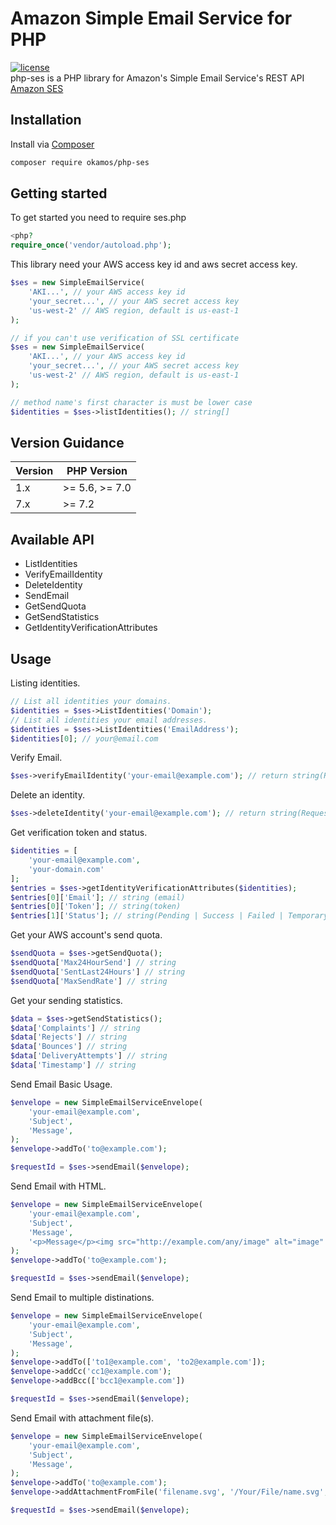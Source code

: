 # Amazon Simple Email Service for PHP
[![license](https://img.shields.io/github/license/okamos/php-ses.svg)]()  
php-ses is a PHP library for Amazon's Simple Email Service's REST API [Amazon SES](https://aws.amazon.com/ses/)

## Installation
Install via [Composer](https://getcomposer.org/)

```bash
composer require okamos/php-ses
```

## Getting started
To get started you need to require ses.php

```php
<php?
require_once('vendor/autoload.php');
```

This library need your AWS access key id and aws secret access key.

```php
$ses = new SimpleEmailService(
    'AKI...', // your AWS access key id
    'your_secret...', // your AWS secret access key
    'us-west-2' // AWS region, default is us-east-1
);

// if you can't use verification of SSL certificate
$ses = new SimpleEmailService(
    'AKI...', // your AWS access key id
    'your_secret...', // your AWS secret access key
    'us-west-2' // AWS region, default is us-east-1
);

// method name's first character is must be lower case
$identities = $ses->listIdentities(); // string[]
```

## Version Guidance

|Version | PHP Version    |
|--------|----------------|
|1.x     | >= 5.6, >= 7.0 |
|7.x     | >= 7.2         |

## Available API
* ListIdentities
* VerifyEmailIdentity
* DeleteIdentity
* SendEmail
* GetSendQuota
* GetSendStatistics
* GetIdentityVerificationAttributes

## Usage

Listing identities.

```php
// List all identities your domains.
$identities = $ses->ListIdentities('Domain');
// List all identities your email addresses.
$identities = $ses->ListIdentities('EmailAddress');
$identities[0]; // your@email.com
```

Verify Email.

```php
$ses->verifyEmailIdentity('your-email@example.com'); // return string(RequestId)
```

Delete an identity.

```php
$ses->deleteIdentity('your-email@example.com'); // return string(RequestId)
```

Get verification token and status.

```php
$identities = [
    'your-email@example.com',
    'your-domain.com'
];
$entries = $ses->getIdentityVerificationAttributes($identities);
$entries[0]['Email']; // string (email)
$entries[0]['Token']; // string(token)
$entries[1]['Status']; // string(Pending | Success | Failed | TemporaryFailure)
```

Get your AWS account's send quota.

```php
$sendQuota = $ses->getSendQuota();
$sendQuota['Max24HourSend'] // string
$sendQuota['SentLast24Hours'] // string
$sendQuota['MaxSendRate'] // string
```

Get your sending statistics.

```php
$data = $ses->getSendStatistics();
$data['Complaints'] // string
$data['Rejects'] // string
$data['Bounces'] // string
$data['DeliveryAttempts'] // string
$data['Timestamp'] // string
```

Send Email Basic Usage.

```php
$envelope = new SimpleEmailServiceEnvelope(
    'your-email@example.com',
    'Subject',
    'Message',
);
$envelope->addTo('to@example.com');

$requestId = $ses->sendEmail($envelope);
```

Send Email with HTML.

```php
$envelope = new SimpleEmailServiceEnvelope(
    'your-email@example.com',
    'Subject',
    'Message',
    '<p>Message</p><img src="http://example.com/any/image" alt="image"'
);
$envelope->addTo('to@example.com');

$requestId = $ses->sendEmail($envelope);
```

Send Email to multiple distinations.

```php
$envelope = new SimpleEmailServiceEnvelope(
    'your-email@example.com',
    'Subject',
    'Message',
);
$envelope->addTo(['to1@example.com', 'to2@example.com']);
$envelope->addCc('cc1@example.com');
$envelope->addBcc(['bcc1@example.com'])

$requestId = $ses->sendEmail($envelope);
```

Send Email with attachment file(s).

```php
$envelope = new SimpleEmailServiceEnvelope(
    'your-email@example.com',
    'Subject',
    'Message',
);
$envelope->addTo('to@example.com');
$envelope->addAttachmentFromFile('filename.svg', '/Your/File/name.svg', 'image/svg');

$requestId = $ses->sendEmail($envelope);
```
